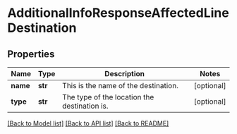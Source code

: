 # AdditionalInfoResponseAffectedLineDestination

## Properties
Name | Type | Description | Notes
------------ | ------------- | ------------- | -------------
**name** | **str** | This is the name of the destination. | [optional] 
**type** | **str** | The type of the location the destination is. | [optional] 

[[Back to Model list]](../README.md#documentation-for-models) [[Back to API list]](../README.md#documentation-for-api-endpoints) [[Back to README]](../README.md)


